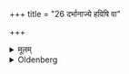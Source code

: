 +++
title = "26 दर्भानाज्ये हविषि वा"

+++

<details><summary>मूलम्</summary>

दर्भानाज्ये हविषि वा त्रिरवधायाग्रमध्यमूलान्यक्तं रिहाणा वियन्तु वय इत्यभ्युक्ष्याग्नावनुमहरेद् यः पशूनामधिपती रुद्र स्तन्तिचरो वृषा पशूनस्माकं मा हिंसीरेतदस्तु हुतं तव स्वाहेति २६
</details>

<details><summary>Oldenberg</summary>

26. He should dip Darbha-blades (of the sacrificial grass strewn round the fire) three times, the points, the middle, and the roots, into the Ājya or into the Havis with (the words), 'May the birds come, licking what has been anointed.' Then, after having sprinkled (those Darbha-blades with water), he should throw them into the fire, with (the verse), 'Thou who art the lord of cattle, Rudra, who walkest with the lines (of cattle), the manly one: do no harm to our cattle; let this be offered to thee. Svāhā!'
</details>
